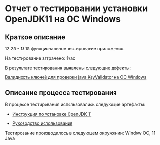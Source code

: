 # Отчет о тестировании установки OpenJDK11 на ОС Windows

## Краткое описание
12.25 - 13.15 функциональное тестирование приложения.

На тестирование затрачено: 1час

В результате тестирования выявлены следующие дефекты:

[Валидность ключей для проверки java KeyValidator на ОС Windows](https://github.com/LanaBondareva/1.vvedenie-v-Java/issues/1)

## Описание процесса тестирования
В процессе тестирования использовались следующие артефакты:
* [Инструкция по установке OpenJDK 11](https://github.com/netology-code/javaqa-homeworks/blob/master/intro/openjdk11-manual.md)

* [Руководство использования](https://github.com/netology-code/javaqa-homeworks/blob/master/intro/user-manual.md)

Тестирование производилось в следующем окружении:
Window ОС, 11 Java
